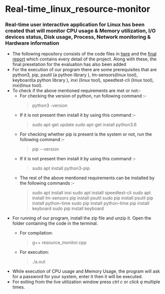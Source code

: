 # Real-time_linux_resource-monitor
### Real-time user interactive application for Linux has been created that will monitor CPU usage &amp; Memory utilization, I/O devices status, Disk usage, Process, Network monitoring &amp; Hardware information
* The following repository consists of the code files in [here](resource_monitor) and the [final report](Report.pdf) which contains every detail of the project. Along with these, the final presetation for the evaluation has also been added
* For the execution of our program there are some prerequisites that are python3, pip,
psutil (a python library ), lm-sensors(linux tool), keyboard(a python library ), inxi (linux
tool), speedtest-cli (linux tool), inxi(linux tool).
* To check if the above mentioned requirements are met or not:-
  + For checking the version of python, run following command :- 
    > python3 -version
  + If it is not present then install it by using this command :- 
    > sudo apt-get update
    > sudo apt-get install python3.6
  + For checking whether pip is present is the system or not, run the following
  command :- 
    > pip --version
  + If it is not present then install it by using this command :- 
    > sudo apt install python3-pip
  + The rest of the above mentioned requirements can be installed by the following
  commands :- 
    > sudo apt install inxi
    > sudo apt install speedtest-cli
    > sudo apt install lm-sensors
    > pip install psutil
    > sudo pip install psutil
    > pip install python-time
    > sudo pip install python-time
    > pip install keyboard
    > sudo pip install keyboard
* For running of our program, install the zip file and unzip it.
Open the folder containing the code in the terminal.
  + For compilation:
    > g++ resource_monitor.cpp
  
  + For execution:
    > ./a.out
* While execution of CPU usage and Memory Usage, the program will ask for a password
for your system, enter it then it will be executed.
* For exiting from the live utilization window press _ctrl c_ or _click q_ multiple times.




